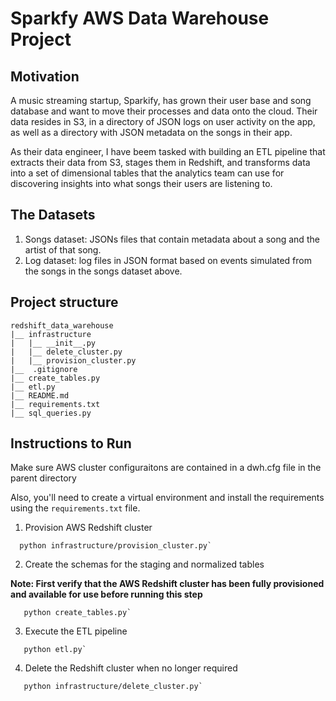 # Sparkfy AWS Data Warehouse Project

## Motivation

A music streaming startup, Sparkify, has grown their user base and song database and want to move their processes and data onto the cloud. Their data resides in S3, in a directory of JSON logs on user activity on the app, as well as a directory with JSON metadata on the songs in their app.

As their data engineer, I have beem tasked with building an ETL pipeline that extracts their data from S3, stages them in Redshift, and transforms data into a set of dimensional tables that the analytics team can use for discovering insights into what songs their users are listening to.

## The Datasets

1. Songs dataset: JSONs files that contain metadata about a song and the artist of that song.
2. Log dataset:   log files in JSON format based on events simulated from the songs in the songs dataset above.

## Project structure

```
redshift_data_warehouse
|__ infrastructure
|   |__ __init__.py
|   |__ delete_cluster.py
|   |__ provision_cluster.py
|__  .gitignore
|__ create_tables.py
|__ etl.py
|__ README.md
|__ requirements.txt
|__ sql_queries.py
```

## Instructions to Run

Make sure AWS cluster configuraitons are contained in a dwh.cfg file in the parent directory

Also, you'll need to create a virtual environment and install the requirements using the `requirements.txt` file.

1. Provision AWS Redshift cluster
```
  python infrastructure/provision_cluster.py`
```
2. Create the schemas for the staging and normalized tables

**Note: First verify that the AWS Redshift cluster has been fully provisioned and available for use before running this step**
```
   python create_tables.py`
```
3. Execute the ETL pipeline
```
   python etl.py`
```
4. Delete the Redshift cluster when no longer required
```
   python infrastructure/delete_cluster.py`
```
